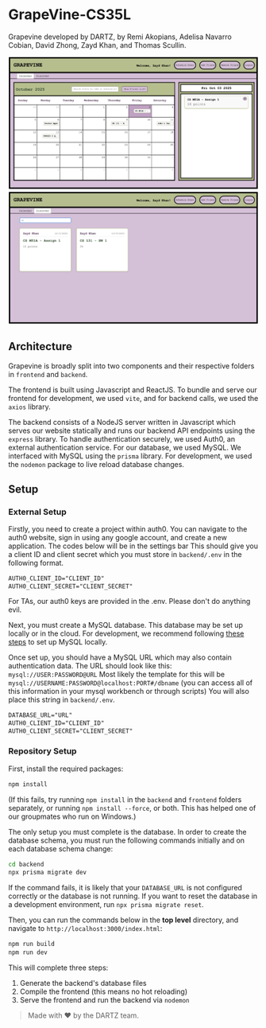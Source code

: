 # GrapeVine-CS35L

Grapevine developed by DARTZ, by Remi Akopians, Adelisa Navarro Cobian, David Zhong, Zayd Khan, and Thomas Scullin.

![Calendar Page](docs/calendar_example.png)
![Login Page](docs/public_example.png)

## Architecture

Grapevine is broadly split into two components and their respective folders in `frontend` and `backend`.

The frontend is built using Javascript and ReactJS.
To bundle and serve our frontend for development, we used `vite`, and for backend calls, we used the `axios` library.

The backend consists of a NodeJS server written in Javascript which serves our website statically and runs our backend API endpoints using the `express` library.
To handle authentication securely, we used Auth0, an external authentication service.
For our database, we used MySQL.
We interfaced with MySQL using the `prisma` library.
For development, we used the `nodemon` package to live reload database changes.

## Setup

### External Setup

Firstly, you need to create a project within auth0.
You can navigate to the auth0 website, sign in using any google account, and create a new application. The codes below will be in the settings bar
This should give you a client ID and client secret which you must store in `backend/.env` in the following format.

```
AUTH0_CLIENT_ID="CLIENT_ID"
AUTH0_CLIENT_SECRET="CLIENT_SECRET"
```

For TAs, our auth0 keys are provided in the .env. Please don't do anything evil.

Next, you must create a MySQL database.
This database may be set up locally or in the cloud.
For development, we recommend following [these steps](https://dev.mysql.com/doc/mysql-getting-started/en/) to set up MySQL locally.

Once set up, you should have a MySQL URL which may also contain authentication data.
The URL should look like this: `mysql://USER:PASSWORD@URL`
Most likely the template for this will be `mysql://USERNAME:PASSWORD@localhost:PORT#/dbname` (you can access all of this information in your mysql workbench or through scripts)
You will also place this string in `backend/.env`.

```
DATABASE_URL="URL"
AUTH0_CLIENT_ID="CLIENT_ID"
AUTH0_CLIENT_SECRET="CLIENT_SECRET"
```

### Repository Setup

First, install the required packages:

```sh
npm install
```

(If this fails, try running `npm install` in the `backend` and `frontend` folders separately, or running 
`npm install --force`, or both. This has helped one of our groupmates who run on Windows.)

The only setup you must complete is the database.
In order to create the database schema, you must run the following commands initially and on each database schema change:

```sh
cd backend
npx prisma migrate dev
```

If the command fails, it is likely that your `DATABASE_URL` is not configured correctly or the database is not running.
If you want to reset the database in a development environment, run `npx prisma migrate reset`.

Then, you can run the commands below in the **top level** directory, and navigate to `http://localhost:3000/index.html`:

```sh
npm run build
npm run dev
```

This will complete three steps:

1. Generate the backend's database files
2. Compile the frontend (this means no hot reloading)
3. Serve the frontend and run the backend via `nodemon`

> Made with ❤️ by the DARTZ team.

